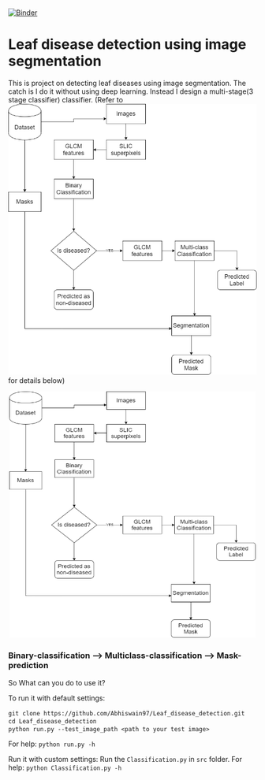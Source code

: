 
<br> [![Binder](https://mybinder.org/badge_logo.svg)](https://mybinder.org/v2/gh/Abhiswain97/Leaf_disease_detection/master)

# Leaf disease detection using image segmentation 

This is project on detecting leaf diseases using image segmentation. The catch is I do it without using deep learning. 
Instead I design a multi-stage(3 stage classifier) classifier. 
(Refer to ![project_map.png](https://github.com/Abhiswain97/Leaf_disease_detection/blob/master/Project_map.png) for details below)
<br>

<p align="center">
  <img src="https://github.com/Abhiswain97/Leaf_disease_detection/blob/master/project_map.png" height="500" width="500">
</p>

### Binary-classification --> Multiclass-classification --> Mask-prediction

So What can you do to use it? <br>

To run it with default settings: 

```
git clone https://github.com/Abhiswain97/Leaf_disease_detection.git  
cd Leaf_disease_detection
python run.py --test_image_path <path to your test image>
```

For help: `python run.py -h`

Run it with custom settings: Run the `Classification.py` in `src` folder. 
For help: `python Classification.py -h`




